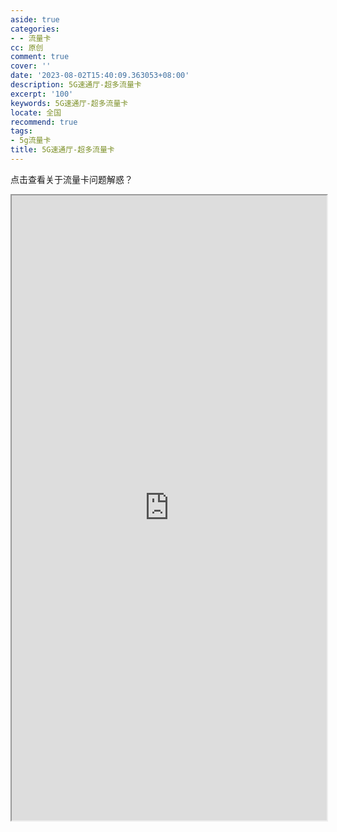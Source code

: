 ```yaml
---
aside: true
categories:
- - 流量卡
cc: 原创
comment: true
cover: ''
date: '2023-08-02T15:40:09.363053+08:00'
description: 5G速通厅-超多流量卡
excerpt: '100'
keywords: 5G速通厅-超多流量卡
locate: 全国
recommend: true
tags:
- 5g流量卡
title: 5G速通厅-超多流量卡
---
```

点击查看关于流量卡问题解惑？
<iframe src="https://gantanhao.vip/gth/#/minishop?share_id=533629&shop_name=%25E7%25B3%2596%25E6%259E%259C%25E7%259B%2592" width="100%" height="1000px">
